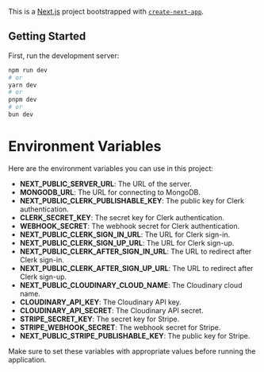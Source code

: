 This is a [Next.js](https://nextjs.org/) project bootstrapped with [`create-next-app`](https://github.com/vercel/next.js/tree/canary/packages/create-next-app).

## Getting Started

First, run the development server:

```bash
npm run dev
# or
yarn dev
# or
pnpm dev
# or
bun dev
```

# Environment Variables
Here are the environment variables you can use in this project:

- **NEXT_PUBLIC_SERVER_URL**: The URL of the server.
- **MONGODB_URL**: The URL for connecting to MongoDB.
- **NEXT_PUBLIC_CLERK_PUBLISHABLE_KEY**: The public key for Clerk authentication.
- **CLERK_SECRET_KEY**: The secret key for Clerk authentication.
- **WEBHOOK_SECRET**: The webhook secret for Clerk authentication.
- **NEXT_PUBLIC_CLERK_SIGN_IN_URL**: The URL for Clerk sign-in.
- **NEXT_PUBLIC_CLERK_SIGN_UP_URL**: The URL for Clerk sign-up.
- **NEXT_PUBLIC_CLERK_AFTER_SIGN_IN_URL**: The URL to redirect after Clerk sign-in.
- **NEXT_PUBLIC_CLERK_AFTER_SIGN_UP_URL**: The URL to redirect after Clerk sign-up.
- **NEXT_PUBLIC_CLOUDINARY_CLOUD_NAME**: The Cloudinary cloud name.
- **CLOUDINARY_API_KEY**: The Cloudinary API key.
- **CLOUDINARY_API_SECRET**: The Cloudinary API secret.
- **STRIPE_SECRET_KEY**: The secret key for Stripe.
- **STRIPE_WEBHOOK_SECRET**: The webhook secret for Stripe.
- **NEXT_PUBLIC_STRIPE_PUBLISHABLE_KEY**: The public key for Stripe.

Make sure to set these variables with appropriate values before running the application.

